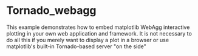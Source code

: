# Tornado_webagg

This example demonstrates how to embed matplotlib WebAgg interactive plotting in your own web application and framework. It is not necessary to do all this if you merely want to display a plot in a browser or use matplotlib's built-in Tornado-based server "on the side"
